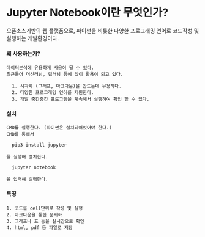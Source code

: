 # Jupyter Notebook이란 무엇인가?
오픈소스기반의 웹 플랫폼으로, 파이썬을 비롯한 다양한 프로그래밍 언어로 코드작성 및 실행하는 개발환경이다.

  #### 왜 사용하는가?

    데이터분석에 유용하게 사용이 될 수 있다.
    최근들어 머신러닝, 딥러닝 등에 많이 활용이 되고 있다.

      1. 시각화 (그래프, 마크다운)을 만드는데 유용하다.
      2. 다양한 프로그래밍 언어를 지원한다.
      3. 개발 중간중간 프로그램을 계속해서 실행하여 확인 할 수 있다.


  #### 설치

    CMD를 실행한다. (파이썬은 설치되어있어야 한다.)
    CMD를 통해서
    
      pip3 install jupyter

    를 실행해 설치한다.

      jupyter notebook

    을 입력해 실행한다.



  #### 특징

    1. 코드를 cell단위로 작성 및 실행
    2. 마크다운을 통한 문서화
    3. 그래프나 표 등을 실시간으로 확인
    4. html, pdf 등 파일로 저장
